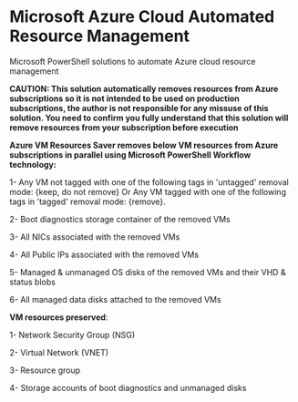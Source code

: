 # Microsoft Azure Cloud Automated Resource Management
Microsoft PowerShell solutions to automate Azure cloud resource management

**CAUTION:
This solution automatically removes resources from Azure subscriptions so it is not intended to be used on production subscriptions, the author is not responsible for any missuse of this solution.
You need to confirm you fully understand that this solution will remove resources from your subscription before execution**

**Azure VM Resources Saver removes below VM resources from Azure subscriptions in parallel using Microsoft PowerShell Workflow technology:**

1- Any VM not tagged with one of the following tags in 'untagged' removal mode: {keep, do not remove}
Or Any VM tagged with one of the following tags in 'tagged' removal mode: {remove}.

2- Boot diagnostics storage container of the removed VMs

3- All NICs associated with the removed VMs

4- All Public IPs associated with the removed VMs

5- Managed & unmanaged OS disks of the removed VMs and their VHD & status blobs

6- All managed data disks attached to the removed VMs

**VM resources preserved**:

1- Network Security Group (NSG)

2- Virtual Network (VNET)

3- Resource group

4- Storage accounts of boot diagnostics and unmanaged disks
